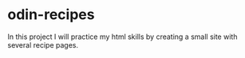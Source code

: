 # odin-recipes
In this project I will practice my html skills by creating a small site with several recipe pages.
